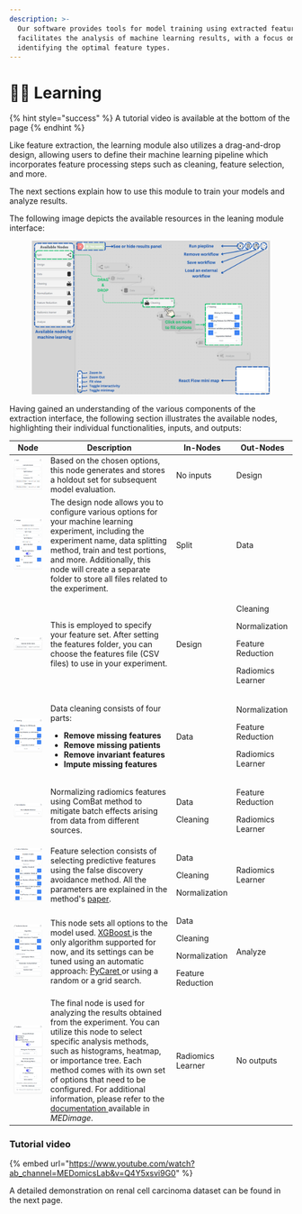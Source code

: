 ```yaml
---
description: >-
  Our software provides tools for model training using extracted features and
  facilitates the analysis of machine learning results, with a focus on
  identifying the optimal feature types.
---
```


# 👨‍🏫 Learning

{% hint style="success" %}
A tutorial video is available at the bottom of the page
{% endhint %}

Like feature extraction, the learning module also utilizes a drag-and-drop design, allowing users to define their machine learning pipeline which incorporates feature processing steps such as cleaning, feature selection, and more.

The next sections explain how to use this module to train your models and analyze results.

The following image depicts the available resources in the leaning module interface:

<figure><img src=".gitbook/assets/MEDomicsLabLearningModule.png" alt=""><figcaption></figcaption></figure>

Having gained an understanding of the various components of the extraction interface, the following section illustrates the available nodes, highlighting their individual functionalities, inputs, and outputs:

| Node                                                                             | Description                                                                                                                                                                                                                                                                                                                                                                                                                 | In-Nodes                                                               | Out-Nodes                                                                           |
| -------------------------------------------------------------------------------- | --------------------------------------------------------------------------------------------------------------------------------------------------------------------------------------------------------------------------------------------------------------------------------------------------------------------------------------------------------------------------------------------------------------------------- | ---------------------------------------------------------------------- | ----------------------------------------------------------------------------------- |
| <img src=".gitbook/assets/SplitNode (2).png" alt="" data-size="original">        | Based on the chosen options, this node generates and stores a holdout set for subsequent model evaluation.                                                                                                                                                                                                                                                                                                                  | No inputs                                                              | Design                                                                              |
| <img src=".gitbook/assets/DesingNode (1).png" alt="" data-size="original">       | The design node allows you to configure various options for your machine learning experiment, including the experiment name, data splitting method, train and test portions, and more. Additionally, this node will create a separate folder to store all files related to the experiment.                                                                                                                                  | Split                                                                  | Data                                                                                |
| <img src=".gitbook/assets/DataNode.PNG" alt="" data-size="original">             | This is employed to specify your feature set. After setting the features folder, you can choose the features file (CSV files) to use in your experiment.                                                                                                                                                                                                                                                                    | Design                                                                 | <p>Cleaning</p><p>Normalization</p><p>Feature Reduction</p><p>Radiomics Learner</p> |
| <img src=".gitbook/assets/CleaningNode.png" alt="" data-size="original">         | <p>Data cleaning consists of four parts:</p><ul><li><strong>Remove missing features</strong></li><li><strong>Remove missing patients</strong></li><li><strong>Remove invariant features</strong></li><li><strong>Impute missing features</strong></li></ul>                                                                                                                                                                 | Data                                                                   | <p>Normalization</p><p>Feature Reduction</p><p>Radiomics Learner</p>                |
| <img src=".gitbook/assets/NormalizationNode.png" alt="" data-size="original">    | Normalizing radiomics features using ComBat method to mitigate batch effects arising from data from different sources.                                                                                                                                                                                                                                                                                                      | <p>Data</p><p>Cleaning</p>                                             | <p>Feature Reduction</p><p>Radiomics Learner</p>                                    |
| <img src=".gitbook/assets/FSRNode.png" alt="" data-size="original">              | Feature selection consists of selecting predictive features using the false discovery avoidance method. All the parameters are explained in the method's [paper](https://ieeexplore.ieee.org/document/8528467).                                                                                                                                                                                                             | <p>Data</p><p>Cleaning</p><p>Normalization</p>                         | Radiomics Learner                                                                   |
| <img src=".gitbook/assets/RadiomicsLearnerNode.png" alt="" data-size="original"> | This node sets all options to the model used. [XGBoost ](https://xgboost.readthedocs.io/en/stable/)is the only algorithm supported for now, and its settings can be tuned using an automatic approach: [PyCaret ](https://pycaret.org/)or using a random or a grid search.                                                                                                                                                  | <p>Data</p><p>Cleaning</p><p>Normalization</p><p>Feature Reduction</p> | Analyze                                                                             |
| <img src=".gitbook/assets/AnalyzeNode.png" alt="" data-size="original">          | The final node is used for analyzing the results obtained from the experiment. You can utilize this node to select specific analysis methods, such as histograms, heatmap, or importance tree. Each method comes with its own set of options that need to be configured. For additional information, please refer to the [documentation ](https://medimage.readthedocs.io/en/latest/tutorials.html)available in _MEDimage_. | Radiomics Learner                                                      | No outputs                                                                          |

### Tutorial video <a href="#tutorial-video" id="tutorial-video"></a>

{% embed url="https://www.youtube.com/watch?ab_channel=MEDomicsLab&v=Q4Y5xsvi9G0" %}

A detailed demonstration on renal cell carcinoma dataset can be found in the next page.
